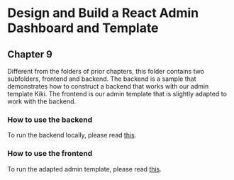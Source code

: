 # Design and Build a React Admin Dashboard and Template
## Chapter 9 

Different from the folders of prior chapters, this folder contains two subfolders, frontend and backend. The backend is a sample that demonstrates how to construct a backend that works with our admin template Kiki. The frontend is our admin template that is slightly adapted to work with the backend.

### How to use the backend

To run the backend locally, please read [this](https://github.com/PacktPublishing/Design-and-Build-a-React-Admin-Dashboard-and-Template/blob/main/chapter_9/backend/README.md).

### How to use the frontend

To run the adapted admin template, please read [this](https://github.com/PacktPublishing/Design-and-Build-a-React-Admin-Dashboard-and-Template/blob/main/chapter_9/frontend/README.md).